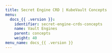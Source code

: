 ```yaml
---
title: Secret Engine CRD | KubeVault Concepts
menu:
  docs_{{ .version }}:
    identifier: secret-engine-crds-concepts
    name: Vault Engines
    parent: concepts
    weight: 40
menu_name: docs_{{ .version }}
---
```

